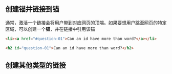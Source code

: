 ## 创建锚并链接到锚

通常，激活一个链接会将用户带到对应网页的顶端。如果要想用户跳至网页的特定区域，可以创建一个**锚**，并在链接中引用该锚

```html
<li><a href="#question-01">Can an id have more than word?</a></li>

<h2 id="question-01">Can an id have more than word?</h2>
```

## 创建其他类型的链接

